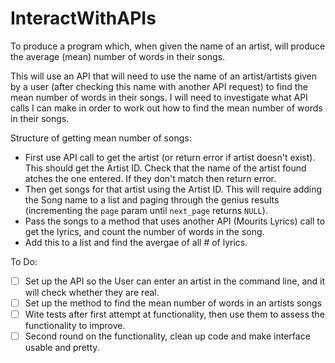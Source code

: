 # InteractWithAPIs
To produce a program which, when given the name of an artist, will produce the average (mean) number of words in their songs.


This will use an API that will need to use the name of an artist/artists given by a user (after checking this name with another API request) to find the mean number of words in their songs. I will need to investigate what API calls I can make in order to work out how to find the mean number of words in their songs.

Structure of getting mean number of songs:
- First use API call to get the artist (or return error if artist doesn't exist). This should get the Artist ID. Check that the name of the artist found atches the one entered. If they don't match then return error.
- Then get songs for that artist using the Artist ID. This will require adding the Song name to a list and paging through the genius results (incrementing the `page` param until `next_page` returns `NULL`).
- Pass the songs to a method that uses another API (Mourits Lyrics) call to get the lyrics, and count the number of words in the song.
- Add this to a list and find the avergae of all # of lyrics.

To Do:
- [ ] Set up the API so the User can enter an artist in the command line, and it will check whether they are real.
- [ ] Set up the method to find the mean number of words in an artists songs
- [ ] Wite tests after first attempt at functionality, then use them to assess the functionality to improve.
- [ ] Second round on the functionality, clean up code and make interface usable and pretty.
